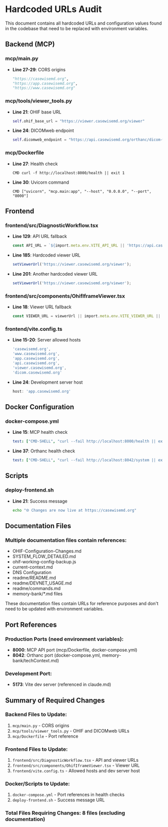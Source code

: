 # Hardcoded URLs Audit

This document contains all hardcoded URLs and configuration values found in the codebase that need to be replaced with environment variables.

## Backend (MCP)

### mcp/main.py
- **Line 27-29**: CORS origins
  ```python
  "https://casewisemd.org",
  "https://app.casewisemd.org",
  "https://www.casewisemd.org"
  ```

### mcp/tools/viewer_tools.py
- **Line 21**: OHIF base URL
  ```python
  self.ohif_base_url = "https://viewer.casewisemd.org/viewer"
  ```
- **Line 24**: DICOMweb endpoint
  ```python
  self.dicomweb_endpoint = "https://api.casewisemd.org/orthanc/dicom-web"
  ```

### mcp/Dockerfile
- **Line 27**: Health check
  ```
  CMD curl -f http://localhost:8000/health || exit 1
  ```
- **Line 30**: Uvicorn command
  ```
  CMD ["uvicorn", "mcp.main:app", "--host", "0.0.0.0", "--port", "8000"]
  ```

## Frontend

### frontend/src/DiagnosticWorkflow.tsx
- **Line 129**: API URL fallback
  ```typescript
  const API_URL = `${import.meta.env.VITE_API_URL || 'https://api.casewisemd.org'}/api/v1`;
  ```
- **Line 185**: Hardcoded viewer URL
  ```typescript
  setViewerUrl('https://viewer.casewisemd.org/viewer');
  ```
- **Line 201**: Another hardcoded viewer URL
  ```typescript
  setViewerUrl('https://viewer.casewisemd.org/viewer');
  ```

### frontend/src/components/OhifIframeViewer.tsx
- **Line 18**: Viewer URL fallback
  ```typescript
  const VIEWER_URL = viewerUrl || import.meta.env.VITE_VIEWER_URL || 'https://viewer.casewisemd.org';
  ```

### frontend/vite.config.ts
- **Line 15-20**: Server allowed hosts
  ```typescript
  'casewisemd.org',
  'www.casewisemd.org',
  'app.casewisemd.org',
  'api.casewisemd.org',
  'viewer.casewisemd.org',
  'dicom.casewisemd.org'
  ```
- **Line 24**: Development server host
  ```typescript
  host: 'app.casewisemd.org'
  ```

## Docker Configuration

### docker-compose.yml
- **Line 15**: MCP health check
  ```yaml
  test: ["CMD-SHELL", "curl --fail http://localhost:8000/health || exit 1"]
  ```
- **Line 37**: Orthanc health check
  ```yaml
  test: ["CMD-SHELL", "curl --fail http://localhost:8042/system || exit 1"]
  ```

## Scripts

### deploy-frontend.sh
- **Line 21**: Success message
  ```bash
  echo "🌐 Changes are now live at https://casewisemd.org"
  ```

## Documentation Files

### Multiple documentation files contain references:
- OHIF-Configuration-Changes.md
- SYSTEM_FLOW_DETAILED.md
- ohif-working-config-backup.js
- current-context.md
- DNS Configuration
- readme/README.md
- readme/DEVNET_USAGE.md
- readme/commands.md
- memory-bank/*.md files

These documentation files contain URLs for reference purposes and don't need to be updated with environment variables.

## Port References

### Production Ports (need environment variables):
- **8000**: MCP API port (mcp/Dockerfile, docker-compose.yml)
- **8042**: Orthanc port (docker-compose.yml, memory-bank/techContext.md)

### Development Port:
- **5173**: Vite dev server (referenced in claude.md)

## Summary of Required Changes

### Backend Files to Update:
1. `mcp/main.py` - CORS origins
2. `mcp/tools/viewer_tools.py` - OHIF and DICOMweb URLs
3. `mcp/Dockerfile` - Port reference

### Frontend Files to Update:
1. `frontend/src/DiagnosticWorkflow.tsx` - API and viewer URLs
2. `frontend/src/components/OhifIframeViewer.tsx` - Viewer URL
3. `frontend/vite.config.ts` - Allowed hosts and dev server host

### Docker/Scripts to Update:
1. `docker-compose.yml` - Port references in health checks
2. `deploy-frontend.sh` - Success message URL

### Total Files Requiring Changes: 8 files (excluding documentation)
